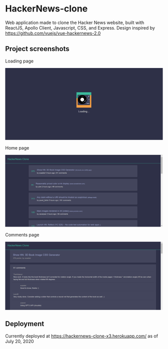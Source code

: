 # HackerNews-clone
Web application made to clone the Hacker News website, built with ReactJS, Apollo Client, Javascript, CSS, and Express.
Design inspired by https://github.com/vuejs/vue-hackernews-2.0

## Project screenshots
Loading page

![](images/loading.PNG)

Home page

![](images/homepage.PNG)

Comments page

![](images/commentpage.PNG)


## Deployment
Currently deployed at https://hackernews-clone-x3.herokuapp.com/ as of July 20, 2020
